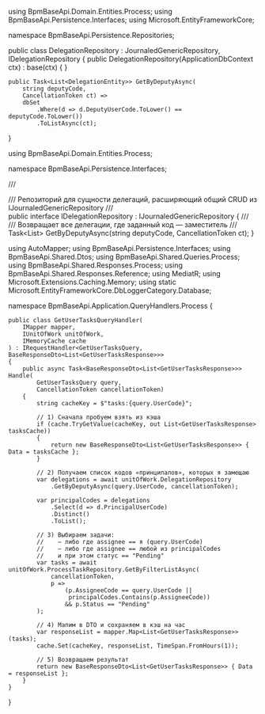 using BpmBaseApi.Domain.Entities.Process;
using BpmBaseApi.Persistence.Interfaces;
using Microsoft.EntityFrameworkCore;

namespace BpmBaseApi.Persistence.Repositories;

public class DelegationRepository
    : JournaledGenericRepository<DelegationEntity>, IDelegationRepository
{
    public DelegationRepository(ApplicationDbContext ctx) : base(ctx) { }

    public Task<List<DelegationEntity>> GetByDeputyAsync(
        string deputyCode,
        CancellationToken ct) =>
        dbSet
            .Where(d => d.DeputyUserCode.ToLower() == deputyCode.ToLower())
            .ToListAsync(ct);
}

using BpmBaseApi.Domain.Entities.Process;

namespace BpmBaseApi.Persistence.Interfaces;

/// <summary>
/// Репозиторий для сущности делегаций, расширяющий общий CRUD из IJournaledGenericRepository
/// </summary>
public interface IDelegationRepository : IJournaledGenericRepository<DelegationEntity>
{
    /// <summary>
    /// Возвращает все делегации, где заданный код — заместитель
    /// </summary>
    Task<List<DelegationEntity>> GetByDeputyAsync(string deputyCode, CancellationToken ct);
}


using AutoMapper;
using BpmBaseApi.Persistence.Interfaces;
using BpmBaseApi.Shared.Dtos;
using BpmBaseApi.Shared.Queries.Process;
using BpmBaseApi.Shared.Responses.Process;
using BpmBaseApi.Shared.Responses.Reference;
using MediatR;
using Microsoft.Extensions.Caching.Memory;
using static Microsoft.EntityFrameworkCore.DbLoggerCategory.Database;

namespace BpmBaseApi.Application.QueryHandlers.Process
{
    
    public class GetUserTasksQueryHandler(
        IMapper mapper,
        IUnitOfWork unitOfWork,
        IMemoryCache cache
    ) : IRequestHandler<GetUserTasksQuery, BaseResponseDto<List<GetUserTasksResponse>>>
    {
        public async Task<BaseResponseDto<List<GetUserTasksResponse>>> Handle(
            GetUserTasksQuery query,
            CancellationToken cancellationToken)
        {
            string cacheKey = $"tasks:{query.UserCode}";

            // 1) Сначала пробуем взять из кэша
            if (cache.TryGetValue(cacheKey, out List<GetUserTasksResponse> tasksCache))
            {
                return new BaseResponseDto<List<GetUserTasksResponse>> { Data = tasksCache };
            }

            // 2) Получаем список кодов «принципалов», которых я замещаю
            var delegations = await unitOfWork.DelegationRepository
                .GetByDeputyAsync(query.UserCode, cancellationToken);

            var principalCodes = delegations
                .Select(d => d.PrincipalUserCode)
                .Distinct()
                .ToList();

            // 3) Выбираем задачи:
            //    – либо где assignee == я (query.UserCode)
            //    – либо где assignee == любой из principalCodes
            //    и при этом статус == "Pending"
            var tasks = await unitOfWork.ProcessTaskRepository.GetByFilterListAsync(
                cancellationToken,
                p =>
                    (p.AssigneeCode == query.UserCode ||
                     principalCodes.Contains(p.AssigneeCode))
                    && p.Status == "Pending"
            );

            // 4) Мапим в DTO и сохраняем в кэш на час
            var responseList = mapper.Map<List<GetUserTasksResponse>>(tasks);
            cache.Set(cacheKey, responseList, TimeSpan.FromHours(1));

            // 5) Возвращаем результат
            return new BaseResponseDto<List<GetUserTasksResponse>> { Data = responseList };
        }
    }
   
}

